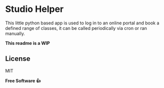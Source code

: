 # Studio Helper

This little python based app is used to log in to an online portal and book a defined range of classes, it can be called periodically via cron or ran manually.

**This readme is a WIP**

License
----

MIT


**Free Software 👍**